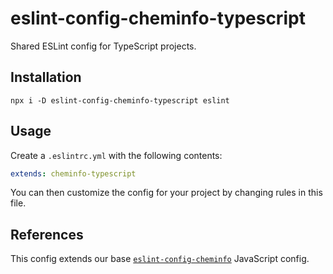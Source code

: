# eslint-config-cheminfo-typescript

Shared ESLint config for TypeScript projects.

## Installation

```console
npx i -D eslint-config-cheminfo-typescript eslint
```

## Usage

Create a `.eslintrc.yml` with the following contents:

```yml
extends: cheminfo-typescript
```

You can then customize the config for your project by changing rules in this file.

## References

This config extends our base [`eslint-config-cheminfo`](https://github.com/cheminfo/eslint-config) JavaScript config.
